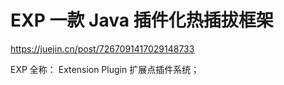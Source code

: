 # EXP 一款 Java 插件化热插拔框架



https://juejin.cn/post/7267091417029148733

EXP 全称： Extension Plugin 扩展点插件系统；